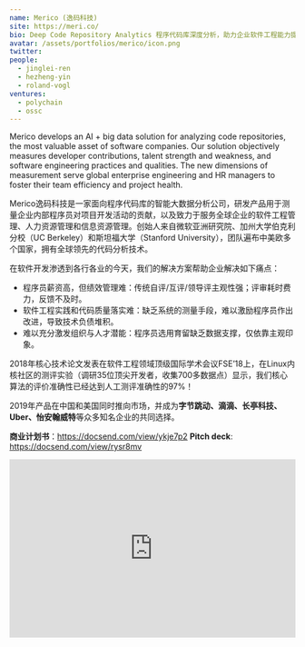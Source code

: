 ```yaml
---
name: Merico (逸码科技)
site: https://meri.co/
bio: Deep Code Repository Analytics 程序代码库深度分析，助力企业软件工程能力提升和开发团队人才发展
avatar: /assets/portfolios/merico/icon.png
twitter: 
people:
  - jinglei-ren
  - hezheng-yin
  - roland-vogl
ventures:
  - polychain
  - ossc
---
```


Merico develops an AI + big data solution for analyzing code repositories, the most valuable asset of software companies. Our solution objectively measures developer contributions, talent strength and weakness, and software engineering practices and qualities. The new dimensions of measurement serve global enterprise engineering and HR managers to foster their team efficiency and project health.

Merico逸码科技是一家面向程序代码库的智能大数据分析公司，研发产品用于测量企业内部程序员对项目开发活动的贡献，以及致力于服务全球企业的软件工程管理、人力资源管理和信息资源管理。创始人来自微软亚洲研究院、加州大学伯克利分校（UC Berkeley）和斯坦福大学（Stanford University），团队遍布中美欧多个国家，拥有全球领先的代码分析技术。

在软件开发渗透到各行各业的今天，我们的解决方案帮助企业解决如下痛点：

* 程序员薪资高，但绩效管理难：传统自评/互评/领导评主观性强；评审耗时费力，反馈不及时。
* 软件工程实践和代码质量落实难：缺乏系统的测量手段，难以激励程序员作出改进，导致技术负债堆积。
* 难以充分激发组织与人才潜能：程序员选用育留缺乏数据支撑，仅依靠主观印象。

2018年核心技术论文发表在软件工程领域顶级国际学术会议FSE’18上，在Linux内核社区的测评实验（调研35位顶尖开发者，收集700多数据点）显示，我们核心算法的评价准确性已经达到人工测评准确性的97%！

2019年产品在中国和美国同时推向市场，并成为**字节跳动、滴滴、长亭科技、Uber、怡安翰威特**等众多知名企业的共同选择。

**商业计划书**：<https://docsend.com/view/ykje7p2>
**Pitch deck**: <https://docsend.com/view/rysr8mv>

<div class="zoom-container" style="
    position: relative;
    padding-bottom:56.25%;
    padding-top:30px;
    height:0;
    overflow:hidden;
">
  <iframe
    src="http://player.youku.com/embed/XNDQyNjMwMDAyMA=="
    width='640'
    height='360'
    allowfullscreen
    webkitallowfullscreen
    frameborder="0"
    style="
      position: absolute;
      top:0;
      left:0;
      width:100%;
      height:100%;
    "
  ></iframe>
</div>
